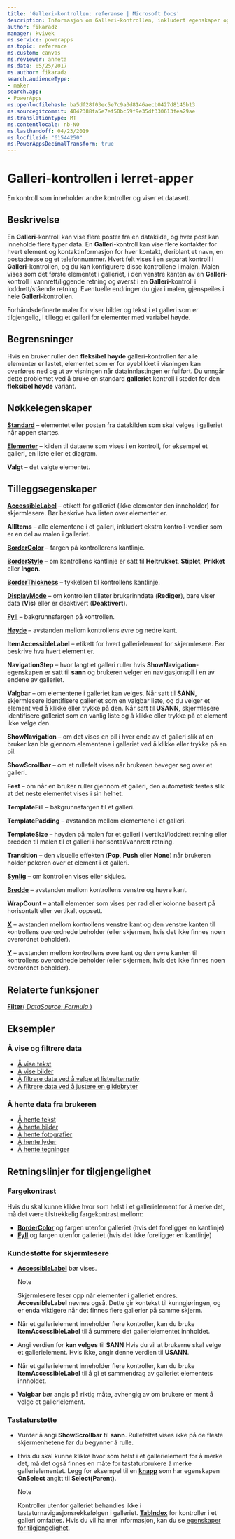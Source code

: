 ```yaml
---
title: 'Galleri-kontrollen: referanse | Microsoft Docs'
description: Informasjon om Galleri-kontrollen, inkludert egenskaper og eksempler
author: fikaradz
manager: kvivek
ms.service: powerapps
ms.topic: reference
ms.custom: canvas
ms.reviewer: anneta
ms.date: 05/25/2017
ms.author: fikaradz
search.audienceType:
- maker
search.app:
- PowerApps
ms.openlocfilehash: ba5df28f03ec5e7c9a3d8146aecb0427d8145b13
ms.sourcegitcommit: 4042388fa5e7ef50bc59f9e35df330613fea29ae
ms.translationtype: MT
ms.contentlocale: nb-NO
ms.lasthandoff: 04/23/2019
ms.locfileid: "61544250"
ms.PowerAppsDecimalTransform: true
---
```

# <a name="gallery-control-in-canvas-apps"></a>Galleri-kontrollen i lerret-apper

En kontroll som inneholder andre kontroller og viser et datasett.

## <a name="description"></a>Beskrivelse

En **Galleri**-kontroll kan vise flere poster fra en datakilde, og hver post kan inneholde flere typer data. En **Galleri**-kontroll kan vise flere kontakter for hvert element og kontaktinformasjon for hver kontakt, deriblant et navn, en postadresse og et telefonnummer. Hvert felt vises i en separat kontroll i **Galleri**-kontrollen, og du kan konfigurere disse kontrollene i malen. Malen vises som det første elementet i galleriet, i den venstre kanten av en **Galleri**-kontroll i vannrett/liggende retning og øverst i en **Galleri**-kontroll i loddrett/stående retning. Eventuelle endringer du gjør i malen, gjenspeiles i hele **Galleri**-kontrollen.

Forhåndsdefinerte maler for viser bilder og tekst i et galleri som er tilgjengelig, i tillegg et galleri for elementer med variabel høyde.

## <a name="limitations"></a>Begrensninger

Hvis en bruker ruller den **fleksibel høyde** galleri-kontrollen før alle elementer er lastet, elementet som er for øyeblikket i visningen kan overføres ned og ut av visningen når datainnlastingen er fullført. Du unngår dette problemet ved å bruke en standard **galleriet** kontroll i stedet for den **fleksibel høyde** variant.

## <a name="key-properties"></a>Nøkkelegenskaper

**[Standard](properties-core.md)**  – elementet eller posten fra datakilden som skal velges i galleriet når appen startes.

**[Elementer](properties-core.md)** – kilden til dataene som vises i en kontroll, for eksempel et galleri, en liste eller et diagram.

**Valgt** – det valgte elementet.

## <a name="additional-properties"></a>Tilleggsegenskaper

**[AccessibleLabel](properties-accessibility.md)**  – etikett for galleriet (ikke elementer den inneholder) for skjermlesere. Bør beskrive hva listen over elementer er.

**AllItems** – alle elementene i et galleri, inkludert ekstra kontroll-verdier som er en del av malen i galleriet.

**[BorderColor](properties-color-border.md)** – fargen på kontrollerens kantlinje.

**[BorderStyle](properties-color-border.md)** – om kontrollens kantlinje er satt til **Heltrukket**, **Stiplet**, **Prikket** eller **Ingen**.

**[BorderThickness](properties-color-border.md)** – tykkelsen til kontrollens kantlinje.

**[DisplayMode](properties-core.md)** – om kontrollen tillater brukerinndata (**Rediger**), bare viser data (**Vis**) eller er deaktivert (**Deaktivert**).

**[Fyll](properties-color-border.md)** – bakgrunnsfargen på kontrollen.

**[Høyde](properties-size-location.md)** – avstanden mellom kontrollens øvre og nedre kant.

**ItemAccessibleLabel** – etikett for hvert gallerielement for skjermlesere. Bør beskrive hva hvert element er.

**NavigationStep** – hvor langt et galleri ruller hvis **ShowNavigation**-egenskapen er satt til **sann** og brukeren velger en navigasjonspil i en av endene av galleriet.

**Valgbar** – om elementene i galleriet kan velges. Når satt til **SANN**, skjermlesere identifisere galleriet som en valgbar liste, og du velger et element ved å klikke eller trykke på den. Når satt til **USANN**, skjermlesere identifisere galleriet som en vanlig liste og å klikke eller trykke på et element ikke velge den.

**ShowNavigation** – om det vises en pil i hver ende av et galleri slik at en bruker kan bla gjennom elementene i galleriet ved å klikke eller trykke på en pil.

**ShowScrollbar** – om et rullefelt vises når brukeren beveger seg over et galleri.

**Fest** – om når en bruker ruller gjennom et galleri, den automatisk festes slik at det neste elementet vises i sin helhet.

**TemplateFill** – bakgrunnsfargen til et galleri.

**TemplatePadding** – avstanden mellom elementene i et galleri.

**TemplateSize** – høyden på malen for et galleri i vertikal/loddrett retning eller bredden til malen til et galleri i horisontal/vannrett retning.

**Transition** – den visuelle effekten (**Pop**, **Push** eller **None**) når brukeren holder pekeren over et element i et galleri.

**[Synlig](properties-core.md)** – om kontrollen vises eller skjules.

**[Bredde](properties-size-location.md)** – avstanden mellom kontrollens venstre og høyre kant.

**WrapCount** – antall elementer som vises per rad eller kolonne basert på horisontalt eller vertikalt oppsett.

**[X](properties-size-location.md)** – avstanden mellom kontrollens venstre kant og den venstre kanten til kontrollens overordnede beholder (eller skjermen, hvis det ikke finnes noen overordnet beholder).

**[Y](properties-size-location.md)** – avstanden mellom kontrollens øvre kant og den øvre kanten til kontrollens overordnede beholder (eller skjermen, hvis det ikke finnes noen overordnet beholder).

## <a name="related-functions"></a>Relaterte funksjoner

[**Filter**( *DataSource*; *Formula* )](../functions/function-filter-lookup.md)

## <a name="examples"></a>Eksempler

### <a name="show-and-filter-data"></a>Å vise og filtrere data

* [Å vise tekst](control-text-box.md#show-data-in-a-gallery)
* [Å vise bilder](control-image.md#show-a-set-of-images-from-a-data-source)
* [Å filtrere data ved å velge et listealternativ](control-drop-down.md#example)
* [Å filtrere data ved å justere en glidebryter](control-slider.md#example)

### <a name="get-data-from-the-user"></a>Å hente data fra brukeren

* [Å hente tekst](control-text-input.md#collect-data)
* [Å hente bilder](control-add-picture.md#add-images-to-an-image-gallery-control)
* [Å hente fotografier](control-camera.md#example)
* [Å hente lyder](control-microphone.md#example)
* [Å hente tegninger](control-pen-input.md#create-a-set-of-images)

## <a name="accessibility-guidelines"></a>Retningslinjer for tilgjengelighet

### <a name="color-contrast"></a>Fargekontrast

Hvis du skal kunne klikke hvor som helst i et gallerielement for å merke det, må det være tilstrekkelig fargekontrast mellom:

* **[BorderColor](properties-color-border.md)** og fargen utenfor galleriet (hvis det foreligger en kantlinje)
* **[Fyll](properties-color-border.md)** og fargen utenfor galleriet (hvis det ikke foreligger en kantlinje)

### <a name="screen-reader-support"></a>Kundestøtte for skjermlesere

* **[AccessibleLabel](properties-accessibility.md)** bør vises.

    > [!NOTE]
    > Skjermlesere leser opp når elementer i galleriet endres. **AccessibleLabel** nevnes også. Dette gir kontekst til kunngjøringen, og er enda viktigere når det finnes flere gallerier på samme skjerm.

* Når et gallerielement inneholder flere kontroller, kan du bruke **ItemAccessibleLabel** til å summere det gallerielementet innholdet.

* Angi verdien for **kan velges** til **SANN** Hvis du vil at brukerne skal velge et gallerielement. Hvis ikke, angir denne verdien til **USANN**.

* Når et gallerielement inneholder flere kontroller, kan du bruke **ItemAccessibleLabel** til å gi et sammendrag av galleriet elementets innholdet.

* **Valgbar** bør angis på riktig måte, avhengig av om brukere er ment å velge et gallerielement.

### <a name="keyboard-support"></a>Tastaturstøtte

* Vurder å angi **ShowScrollbar** til **sann**. Rullefeltet vises ikke på de fleste skjermenhetene før du begynner å rulle.
* Hvis du skal kunne klikke hvor som helst i et gallerielement for å merke det, må det også finnes en måte for tastaturbrukere å merke gallerielementet. Legg for eksempel til en **[knapp](control-button.md)** som har egenskapen **OnSelect** angitt til **Select(Parent)**.

    > [!NOTE]
  > Kontroller utenfor galleriet behandles ikke i tastaturnavigasjonsrekkefølgen i galleriet. **[TabIndex](properties-accessibility.md)** for kontroller i et galleri omfattes. Hvis du vil ha mer informasjon, kan du se [egenskaper for tilgjengelighet](properties-accessibility.md).
